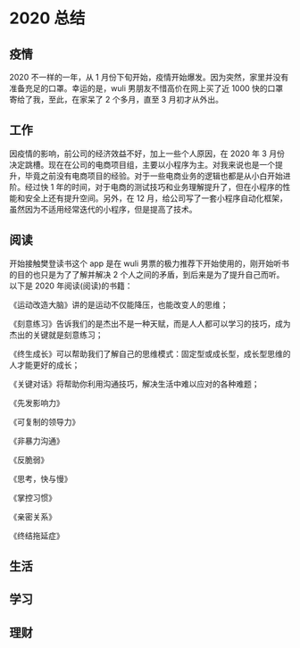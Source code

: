 # 2020 总结

## 疫情

2020 不一样的一年，从 1 月份下旬开始，疫情开始爆发。因为突然，家里并没有准备充足的口罩。幸运的是，wuli 男朋友不惜高价在网上买了近 1000 快的口罩寄给了我，至此，在家呆了 2 个多月，直至 3 月初才从外出。



## 工作

因疫情的影响，前公司的经济效益不好，加上一些个人原因，在 2020 年 3 月份决定跳槽。现在在公司的电商项目组，主要以小程序为主。对我来说也是一个提升，毕竟之前没有电商项目的经验。对于一些电商业务的逻辑也都是从小白开始进阶。经过快 1 年的时间，对于电商的测试技巧和业务理解提升了，但在小程序的性能和安全上还有提升空间。另外，在 12 月，给公司写了一套小程序自动化框架，虽然因为不适用经常迭代的小程序，但是提高了技术。



## 阅读

开始接触樊登读书这个 app 是在 wuli 男票的极力推荐下开始使用的，刚开始听书的目的也只是为了了解并解决 2 个人之间的矛盾，到后来是为了提升自己而听。以下是 2020 年阅读(阅读)的书籍：

《运动改造大脑》讲的是运动不仅能降压，也能改变人的思维；

《刻意练习》告诉我们的是杰出不是一种天赋，而是人人都可以学习的技巧，成为杰出的关键就是刻意练习；

《终生成长》可以帮助我们了解自己的思维模式：固定型或成长型，成长型思维的人才能更好的成长；

《关键对话》将帮助你利用沟通技巧，解决生活中难以应对的各种难题；

《先发影响力》

《可复制的领导力》

《非暴力沟通》

《反脆弱》

《思考，快与慢》

《掌控习惯》

《亲密关系》

《终结拖延症》

## 生活



## 学习





## 理财







